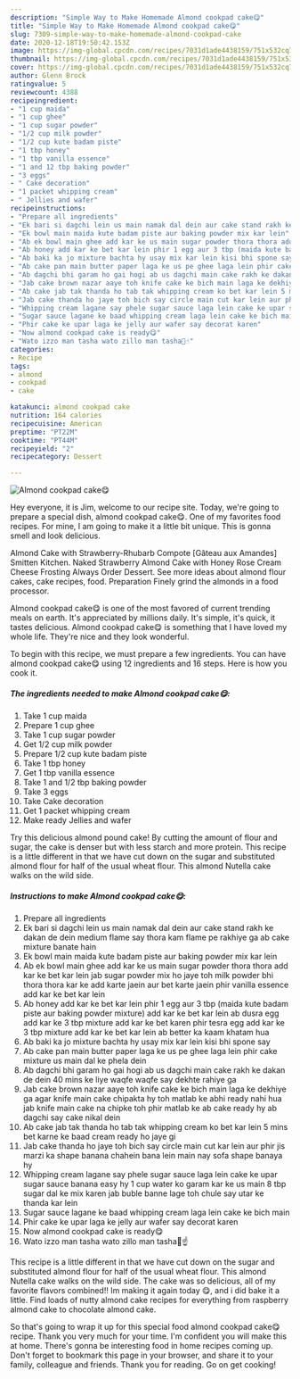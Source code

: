 ```yaml
---
description: "Simple Way to Make Homemade Almond cookpad cake😋"
title: "Simple Way to Make Homemade Almond cookpad cake😋"
slug: 7309-simple-way-to-make-homemade-almond-cookpad-cake
date: 2020-12-18T19:50:42.153Z
image: https://img-global.cpcdn.com/recipes/7031d1ade4438159/751x532cq70/almond-cookpad-cake😋-recipe-main-photo.jpg
thumbnail: https://img-global.cpcdn.com/recipes/7031d1ade4438159/751x532cq70/almond-cookpad-cake😋-recipe-main-photo.jpg
cover: https://img-global.cpcdn.com/recipes/7031d1ade4438159/751x532cq70/almond-cookpad-cake😋-recipe-main-photo.jpg
author: Glenn Brock
ratingvalue: 5
reviewcount: 4388
recipeingredient:
- "1 cup maida"
- "1 cup ghee"
- "1 cup sugar powder"
- "1/2 cup milk powder"
- "1/2 cup kute badam piste"
- "1 tbp honey"
- "1 tbp vanilla essence"
- "1 and 12 tbp baking powder"
- "3 eggs"
- " Cake decoration"
- "1 packet whipping cream"
- " Jellies and wafer"
recipeinstructions:
- "Prepare all ingredients"
- "Ek bari si dagchi lein us main namak dal dein aur cake stand rakh ke dakan de dein medium flame say thora kam flame pe rakhiye ga ab cake mixture banate hain"
- "Ek bowl main maida kute badam piste aur baking powder mix kar lein"
- "Ab ek bowl main ghee add kar ke us main sugar powder thora thora add kar ke bet kar lein jab sugar powder mix ho jaye toh milk powder bhi thora thora kar ke add karte jaein aur bet karte jaein phir vanilla essence add kar ke bet kar lein"
- "Ab honey add kar ke bet kar lein phir 1 egg aur 3 tbp (maida kute badam piste aur baking powder mixture) add kar ke bet kar lein ab dusra egg add kar ke 3 tbp mixture add kar ke bet karen phir tesra egg add kar ke 3 tbp mixture add kar ke bet kar lein ab better ka kaam khatam hua"
- "Ab baki ka jo mixture bachta hy usay mix kar lein kisi bhi spone say"
- "Ab cake pan main butter paper laga ke us pe ghee laga lein phir cake mixture us main dal ke phela dein"
- "Ab dagchi bhi garam ho gai hogi ab us dagchi main cake rakh ke dakan de dein 40 mins ke liye waqfe waqfe say dekhte rahiye ga"
- "Jab cake brown nazar aaye toh knife cake ke bich main laga ke dekhiye ga agar knife main cake chipakta hy toh matlab ke abhi ready nahi hua jab knife main cake na chipke toh phir matlab ke ab cake ready hy ab dagchi say cake nikal dein"
- "Ab cake jab tak thanda ho tab tak whipping cream ko bet kar lein 5 mins bet karne ke baad cream ready ho jaye gi"
- "Jab cake thanda ho jaye toh bich say circle main cut kar lein aur phir jis marzi ka shape banana chahein bana lein main nay sofa shape banaya hy"
- "Whipping cream lagane say phele sugar sauce laga lein cake ke upar sugar sauce banana easy hy 1 cup water ko garam kar ke us main 8 tbp sugar dal ke mix karen jab buble banne lage toh chule say utar ke thanda kar lein"
- "Sugar sauce lagane ke baad whipping cream laga lein cake ke bich main"
- "Phir cake ke upar laga ke jelly aur wafer say decorat karen"
- "Now almond cookpad cake is ready😋"
- "Wato izzo man tasha wato zillo man tasha🥰☝️"
categories:
- Recipe
tags:
- almond
- cookpad
- cake

katakunci: almond cookpad cake 
nutrition: 164 calories
recipecuisine: American
preptime: "PT22M"
cooktime: "PT44M"
recipeyield: "2"
recipecategory: Dessert

---
```



![Almond cookpad cake😋](https://img-global.cpcdn.com/recipes/7031d1ade4438159/751x532cq70/almond-cookpad-cake😋-recipe-main-photo.jpg)

Hey everyone, it is Jim, welcome to our recipe site. Today, we're going to prepare a special dish, almond cookpad cake😋. One of my favorites food recipes. For mine, I am going to make it a little bit unique. This is gonna smell and look delicious.

Almond Cake with Strawberry-Rhubarb Compote [Gâteau aux Amandes] Smitten Kitchen. Naked Strawberry Almond Cake with Honey Rose Cream Cheese Frosting Always Order Dessert. See more ideas about almond flour cakes, cake recipes, food. Preparation Finely grind the almonds in a food processor.

Almond cookpad cake😋 is one of the most favored of current trending meals on earth. It's appreciated by millions daily. It's simple, it's quick, it tastes delicious. Almond cookpad cake😋 is something that I have loved my whole life. They're nice and they look wonderful.


To begin with this recipe, we must prepare a few ingredients. You can have almond cookpad cake😋 using 12 ingredients and 16 steps. Here is how you cook it.

<!--inarticleads1-->

##### The ingredients needed to make Almond cookpad cake😋:

1. Take 1 cup maida
1. Prepare 1 cup ghee
1. Take 1 cup sugar powder
1. Get 1/2 cup milk powder
1. Prepare 1/2 cup kute badam piste
1. Take 1 tbp honey
1. Get 1 tbp vanilla essence
1. Take 1 and 1/2 tbp baking powder
1. Take 3 eggs
1. Take  Cake decoration
1. Get 1 packet whipping cream
1. Make ready  Jellies and wafer


Try this delicious almond pound cake! By cutting the amount of flour and sugar, the cake is denser but with less starch and more protein. This recipe is a little different in that we have cut down on the sugar and substituted almond flour for half of the usual wheat flour. This almond Nutella cake walks on the wild side. 

<!--inarticleads2-->

##### Instructions to make Almond cookpad cake😋:

1. Prepare all ingredients
1. Ek bari si dagchi lein us main namak dal dein aur cake stand rakh ke dakan de dein medium flame say thora kam flame pe rakhiye ga ab cake mixture banate hain
1. Ek bowl main maida kute badam piste aur baking powder mix kar lein
1. Ab ek bowl main ghee add kar ke us main sugar powder thora thora add kar ke bet kar lein jab sugar powder mix ho jaye toh milk powder bhi thora thora kar ke add karte jaein aur bet karte jaein phir vanilla essence add kar ke bet kar lein
1. Ab honey add kar ke bet kar lein phir 1 egg aur 3 tbp (maida kute badam piste aur baking powder mixture) add kar ke bet kar lein ab dusra egg add kar ke 3 tbp mixture add kar ke bet karen phir tesra egg add kar ke 3 tbp mixture add kar ke bet kar lein ab better ka kaam khatam hua
1. Ab baki ka jo mixture bachta hy usay mix kar lein kisi bhi spone say
1. Ab cake pan main butter paper laga ke us pe ghee laga lein phir cake mixture us main dal ke phela dein
1. Ab dagchi bhi garam ho gai hogi ab us dagchi main cake rakh ke dakan de dein 40 mins ke liye waqfe waqfe say dekhte rahiye ga
1. Jab cake brown nazar aaye toh knife cake ke bich main laga ke dekhiye ga agar knife main cake chipakta hy toh matlab ke abhi ready nahi hua jab knife main cake na chipke toh phir matlab ke ab cake ready hy ab dagchi say cake nikal dein
1. Ab cake jab tak thanda ho tab tak whipping cream ko bet kar lein 5 mins bet karne ke baad cream ready ho jaye gi
1. Jab cake thanda ho jaye toh bich say circle main cut kar lein aur phir jis marzi ka shape banana chahein bana lein main nay sofa shape banaya hy
1. Whipping cream lagane say phele sugar sauce laga lein cake ke upar sugar sauce banana easy hy 1 cup water ko garam kar ke us main 8 tbp sugar dal ke mix karen jab buble banne lage toh chule say utar ke thanda kar lein
1. Sugar sauce lagane ke baad whipping cream laga lein cake ke bich main
1. Phir cake ke upar laga ke jelly aur wafer say decorat karen
1. Now almond cookpad cake is ready😋
1. Wato izzo man tasha wato zillo man tasha🥰☝️


This recipe is a little different in that we have cut down on the sugar and substituted almond flour for half of the usual wheat flour. This almond Nutella cake walks on the wild side. The cake was so delicious, all of my favorite flavors combined!! Im making it again today 😋, and i did bake it a little. Find loads of nutty almond cake recipes for everything from raspberry almond cake to chocolate almond cake. 

So that's going to wrap it up for this special food almond cookpad cake😋 recipe. Thank you very much for your time. I'm confident you will make this at home. There's gonna be interesting food in home recipes coming up. Don't forget to bookmark this page in your browser, and share it to your family, colleague and friends. Thank you for reading. Go on get cooking!
